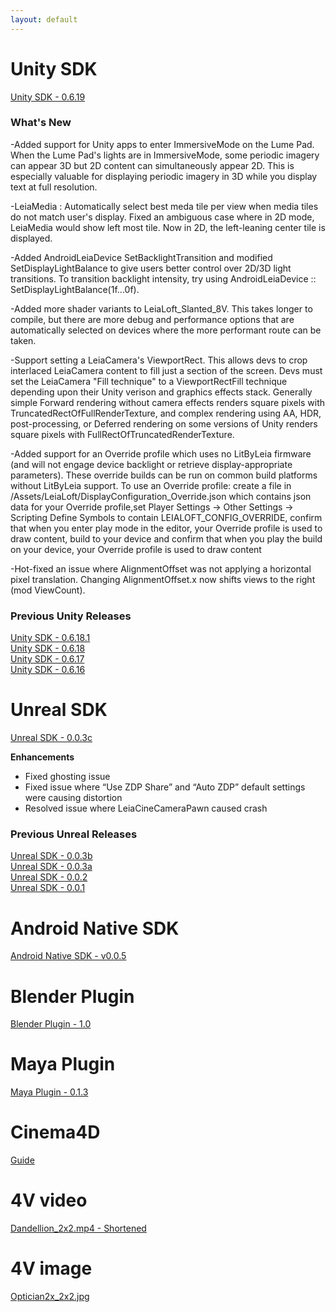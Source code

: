 ```yaml
---
layout: default
---
```




# Unity SDK
<!--- unity_sdk_link_begin --->
[Unity SDK - 0.6.19](https://github.com/LeiaInc/leiainc.github.io/blob/master/Unity/LeiaUnitySDK_Public_v0.6.19.zip)
<br>
<!--- unity_sdk_link_end --->
### What's New
<!--- unity_sdk_text_description_begin --->

-Added support for Unity apps to enter ImmersiveMode on the Lume Pad. When the Lume Pad's lights are in ImmersiveMode, some periodic imagery can appear 3D but 2D content can simultaneously appear 2D. This is especially valuable for displaying periodic imagery in 3D while you display text at full resolution.

-LeiaMedia : Automatically select best meda tile per view when media tiles do not match user's display. Fixed an ambiguous case where in 2D mode, LeiaMedia would show left most tile. Now in 2D, the left-leaning center tile is displayed.

-Added AndroidLeiaDevice SetBacklightTransition and modified SetDisplayLightBalance to give users better control over 2D/3D light transitions. To transition backlight intensity, try using AndroidLeiaDevice :: SetDisplayLightBalance(1f...0f).

-Added more shader variants to LeiaLoft_Slanted_8V. This takes longer to compile, but there are more debug and performance options that are automatically selected on devices where the more performant route can be taken.

-Support setting a LeiaCamera's ViewportRect. This allows devs to crop interlaced LeiaCamera content to fill just a section of the screen. Devs must set the LeiaCamera "Fill technique" to a ViewportRectFill technique depending upon their Unity verison and graphics effects stack. Generally simple Forward rendering without camera effects renders square pixels with TruncatedRectOfFullRenderTexture, and complex rendering using AA, HDR, post-processing, or Deferred rendering on some versions of Unity renders square pixels with FullRectOfTruncatedRenderTexture.

-Added support for an Override profile which uses no LitByLeia firmware (and will not engage device backlight or retrieve display-appropriate parameters).
These override builds can be run on common build platforms without LitByLeia support.
To use an Override profile: create a file in /Assets/LeiaLoft/DisplayConfiguration_Override.json which contains json data for your Override profile,set Player Settings -> Other Settings -> Scripting Define Symbols to contain LEIALOFT_CONFIG_OVERRIDE, confirm that when you enter play mode in the editor, your Override profile is used to draw content, build to your device and confirm that when you play the build on your device, your Override profile is used to draw content

-Hot-fixed an issue where AlignmentOffset was not applying a horizontal pixel translation. Changing AlignmentOffset.x now shifts views to the right (mod ViewCount).
<!--- unity_sdk_text_description_end --->

### Previous Unity Releases

[Unity SDK - 0.6.18.1](https://github.com/LeiaInc/leiainc.github.io/raw/master/Unity/LeiaUnitySDK_Public_v0.6.18_1.zip) <br>
[Unity SDK - 0.6.18](https://github.com/LeiaInc/leiainc.github.io/raw/master/Unity/LeiaUnitySDK_Public_v0.6.18.zip) <br>
[Unity SDK - 0.6.17](https://github.com/LeiaInc/leiainc.github.io/raw/master/Unity/LeiaUnitySDK_Public_v0.6.17.zip) <br>
[Unity SDK - 0.6.16](https://github.com/LeiaInc/leiainc.github.io/raw/master/Unity/LeiaUnitySDK_Public_v0.6.16.zip)

# Unreal SDK
<!--- unreal_sdk_link_begin --->
[Unreal SDK - 0.0.3c](https://github.com/LeiaInc/leiainc.github.io/raw/master/Unreal/LeiaLoft_Unreal_SDK_LeiaCamera_003c.zip)
<!--- unreal_sdk_link_end --->

<!--- unreal_sdk_text_description_begin --->
**Enhancements**
- Fixed ghosting issue 
- Fixed issue where “Use ZDP Share” and “Auto ZDP” default settings were causing distortion
- Resolved issue where LeiaCineCameraPawn caused crash
<!--- unreal_sdk_text_description_end --->

### Previous Unreal Releases
[Unreal SDK - 0.0.3b](https://github.com/LeiaInc/leiainc.github.io/raw/master/Unreal/LeiaLoft_Unreal_SDK_LeiaCamera_003b.zip)<br>
[Unreal SDK - 0.0.3a](https://github.com/LeiaInc/leiainc.github.io/raw/master/Unreal/LeiaLoft_Unreal_SDK_LeiaCamera_003a.zip)<br>
[Unreal SDK - 0.0.2](https://github.com/LeiaInc/leiainc.github.io/raw/master/Unreal/LeiaLoft_Unreal_SDK_LeiaCamera_002_.4e4a563.zip)<br>
[Unreal SDK - 0.0.1](https://github.com/LeiaInc/leiainc.github.io/raw/master/Unreal/LeiaLoft_Unreal_SDK_LeiaCamera_001_bf5adb8.zip)

# Android Native SDK 
<!--- android_sdk_link_begin --->
[Android Native SDK - v0.0.5](https://github.com/LeiaInc/leiainc.github.io/raw/master/Android/LeiaLoft_NativeAndroid_SDK_2018-07-19.zip)
<!--- android_sdk_link_end --->
# Blender Plugin
<!--- blender_link_begin --->
[Blender Plugin - 1.0](https://github.com/LeiaInc/leiainc.github.io/raw/master/Blender/Leia+Blender+SDK.zip)
<!--- blender_link_end --->
# Maya Plugin
<!--- maya_link_begin --->
[Maya Plugin - 0.1.3](https://github.com/LeiaInc/leiainc.github.io/raw/master/Maya/LeiaMayaPlugin_v013.zip)
<!--- maya_link_end --->
# Cinema4D
<!--- c4d_link_begin --->
[Guide](https://github.com/LeiaInc/leiainc.github.io/raw/master/C4D/2%20Step%20Rendering%20with%20cinema%204d.pdf)
<!--- c4d_link_end --->
# 4V video
[Dandellion_2x2.mp4 - Shortened](https://github.com/LeiaInc/leiainc.github.io/raw/master/DandellionsSnip_2x2.mp4)

# 4V image
[Optician2x_2x2.jpg](https://github.com/LeiaInc/leiainc.github.io/raw/master/Optician2x_2x2.jpg)

